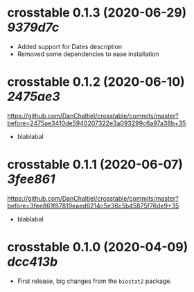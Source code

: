 # crosstable 0.1.3 (2020-06-29) *9379d7c*

* Added support for Dates description
* Removed some dependencies to ease installation

# crosstable 0.1.2 (2020-06-10) *2475ae3*
https://github.com/DanChaltiel/crosstable/commits/master?before=2475ae3410de5940207322e3a093299c6a97a38b+35

* blablabal

# crosstable 0.1.1 (2020-06-07) *3fee861*
https://github.com/DanChaltiel/crosstable/commits/master?before=3fee861f87819eaed6214c5e36c5b45875f76de9+35

* blablabal

# crosstable 0.1.0 (2020-04-09) *dcc413b*

* First release, big changes from the `biostat2` package.



